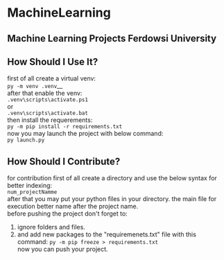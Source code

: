 # MachineLearning
## Machine Learning Projects Ferdowsi University
## How Should I Use It?
first of all create a virtual venv: <br/>
`py -m venv .venv`__  <br />
after that enable the venv:<br/>
`.venv\scripts\activate.ps1`<br/>
or<br/>
`.venv\scripts\activate.bat`<br/>
then install the requerements:<br/>
`py -m pip install -r requirements.txt`<br/>
now you may launch the project with below command:<br/>
`py launch.py`<br/>

## How Should I Contribute?
for contribution first of all create a directory and use the below syntax for better indexing:<br/>
`num_projectNamme`<br/>
after that you may put your python files in your directory. the main file for execution better name after the project name.<br/>
before pushing the project don't forget to:<br/>
  1. ignore folders and files.<br/>
  2. and add new packages to the "requiremenets.txt" file with this command: `py -m pip freeze > requirements.txt`<br/>
now you can push your project.<br/>



